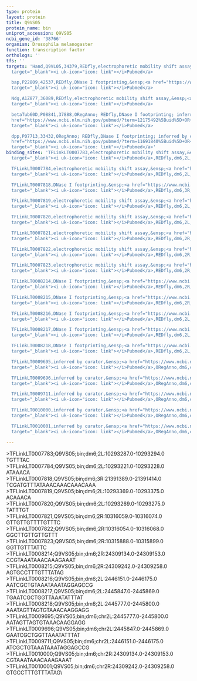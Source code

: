 ```yaml
---
type: protein
layout: protein
title: Q9VS05
protein_name: bin
uniprot_accession: Q9VS05
ncbi_gene_id: '38766'
organism: Drosophila melanogaster
function: transcription factor
orthologs: ''
tfs: ''
targets: 'Hand,Q9VL05,34379,REDfly,electrophoretic mobility shift assay,&ensp;<a href="https://www.ncbi.nlm.nih.gov/pubmed/?term=17511863%5Buid%5D+OR+20965965%5Buid%5D"
  target="_blank"><i uk-icon="icon: link"></i>Pubmed</a>

  bap,P22809,42537,REDfly,DNase I footprinting,&ensp;<a href="https://www.ncbi.nlm.nih.gov/pubmed/?term=15750188%5Buid%5D+OR+20965965%5Buid%5D"
  target="_blank"><i uk-icon="icon: link"></i>Pubmed</a>

  Ndg,A1Z877,36089,REDfly,electrophoretic mobility shift assay,&ensp;<a href="https://www.ncbi.nlm.nih.gov/pubmed/?term=22378636%5Buid%5D+OR+20965965%5Buid%5D"
  target="_blank"><i uk-icon="icon: link"></i>Pubmed</a>

  betaTub60D,P08841,37888,ORegAnno; REDfly,DNase I footprinting; inferred by curator,&ensp;<a
  href="https://www.ncbi.nlm.nih.gov/pubmed/?term=12175492%5Buid%5D+OR+26578589%5Buid%5D+OR+20965965%5Buid%5D"
  target="_blank"><i uk-icon="icon: link"></i>Pubmed</a>

  dpp,P07713,33432,ORegAnno; REDfly,DNase I footprinting; inferred by curator,&ensp;<a
  href="https://www.ncbi.nlm.nih.gov/pubmed/?term=11691840%5Buid%5D+OR+26578589%5Buid%5D+OR+20965965%5Buid%5D"
  target="_blank"><i uk-icon="icon: link"></i>Pubmed</a>'
binding_sites: 'TFLinkLT0007783,electrophoretic mobility shift assay,&ensp;<a href="https://www.ncbi.nlm.nih.gov/pubmed/?term=17511863%5Buid%5D"
  target="_blank"><i uk-icon="icon: link"></i>Pubmed</a>,REDfly,dm6,2L,10293287,10293294,-

  TFLinkLT0007784,electrophoretic mobility shift assay,&ensp;<a href="https://www.ncbi.nlm.nih.gov/pubmed/?term=17511863%5Buid%5D"
  target="_blank"><i uk-icon="icon: link"></i>Pubmed</a>,REDfly,dm6,2L,10293221,10293228,-

  TFLinkLT0007818,DNase I footprinting,&ensp;<a href="https://www.ncbi.nlm.nih.gov/pubmed/?term=15750188%5Buid%5D"
  target="_blank"><i uk-icon="icon: link"></i>Pubmed</a>,REDfly,dm6,3R,21391389,21391414,-

  TFLinkLT0007819,electrophoretic mobility shift assay,&ensp;<a href="https://www.ncbi.nlm.nih.gov/pubmed/?term=17511863%5Buid%5D"
  target="_blank"><i uk-icon="icon: link"></i>Pubmed</a>,REDfly,dm6,2L,10293369,10293375,-

  TFLinkLT0007820,electrophoretic mobility shift assay,&ensp;<a href="https://www.ncbi.nlm.nih.gov/pubmed/?term=17511863%5Buid%5D"
  target="_blank"><i uk-icon="icon: link"></i>Pubmed</a>,REDfly,dm6,2L,10293269,10293275,-

  TFLinkLT0007821,electrophoretic mobility shift assay,&ensp;<a href="https://www.ncbi.nlm.nih.gov/pubmed/?term=22378636%5Buid%5D"
  target="_blank"><i uk-icon="icon: link"></i>Pubmed</a>,REDfly,dm6,2R,10316059,10316074,-

  TFLinkLT0007822,electrophoretic mobility shift assay,&ensp;<a href="https://www.ncbi.nlm.nih.gov/pubmed/?term=22378636%5Buid%5D"
  target="_blank"><i uk-icon="icon: link"></i>Pubmed</a>,REDfly,dm6,2R,10316054,10316068,-

  TFLinkLT0007823,electrophoretic mobility shift assay,&ensp;<a href="https://www.ncbi.nlm.nih.gov/pubmed/?term=22378636%5Buid%5D"
  target="_blank"><i uk-icon="icon: link"></i>Pubmed</a>,REDfly,dm6,2R,10315888,10315899,-

  TFLinkLT0008214,DNase I footprinting,&ensp;<a href="https://www.ncbi.nlm.nih.gov/pubmed/?term=12175492%5Buid%5D"
  target="_blank"><i uk-icon="icon: link"></i>Pubmed</a>,REDfly,dm6,2R,24309134,24309153,-

  TFLinkLT0008215,DNase I footprinting,&ensp;<a href="https://www.ncbi.nlm.nih.gov/pubmed/?term=12175492%5Buid%5D"
  target="_blank"><i uk-icon="icon: link"></i>Pubmed</a>,REDfly,dm6,2R,24309242,24309258,-

  TFLinkLT0008216,DNase I footprinting,&ensp;<a href="https://www.ncbi.nlm.nih.gov/pubmed/?term=11691840%5Buid%5D"
  target="_blank"><i uk-icon="icon: link"></i>Pubmed</a>,REDfly,dm6,2L,2446151,2446175,-

  TFLinkLT0008217,DNase I footprinting,&ensp;<a href="https://www.ncbi.nlm.nih.gov/pubmed/?term=11691840%5Buid%5D"
  target="_blank"><i uk-icon="icon: link"></i>Pubmed</a>,REDfly,dm6,2L,2445847,2445869,-

  TFLinkLT0008218,DNase I footprinting,&ensp;<a href="https://www.ncbi.nlm.nih.gov/pubmed/?term=11691840%5Buid%5D"
  target="_blank"><i uk-icon="icon: link"></i>Pubmed</a>,REDfly,dm6,2L,2445777,2445800,-

  TFLinkLT0009695,inferred by curator,&ensp;<a href="https://www.ncbi.nlm.nih.gov/pubmed/?term=11691840%5Buid%5D"
  target="_blank"><i uk-icon="icon: link"></i>Pubmed</a>,ORegAnno,dm6,chr2L,2445777,2445800,+

  TFLinkLT0009696,inferred by curator,&ensp;<a href="https://www.ncbi.nlm.nih.gov/pubmed/?term=11691840%5Buid%5D"
  target="_blank"><i uk-icon="icon: link"></i>Pubmed</a>,ORegAnno,dm6,chr2L,2445847,2445869,+

  TFLinkLT0009711,inferred by curator,&ensp;<a href="https://www.ncbi.nlm.nih.gov/pubmed/?term=11691840%5Buid%5D"
  target="_blank"><i uk-icon="icon: link"></i>Pubmed</a>,ORegAnno,dm6,chr2L,2446151,2446175,+

  TFLinkLT0010000,inferred by curator,&ensp;<a href="https://www.ncbi.nlm.nih.gov/pubmed/?term=12175492%5Buid%5D"
  target="_blank"><i uk-icon="icon: link"></i>Pubmed</a>,ORegAnno,dm6,chr2R,24309134,24309153,+

  TFLinkLT0010001,inferred by curator,&ensp;<a href="https://www.ncbi.nlm.nih.gov/pubmed/?term=12175492%5Buid%5D"
  target="_blank"><i uk-icon="icon: link"></i>Pubmed</a>,ORegAnno,dm6,chr2R,24309242,24309258,+'

---
```

\>TFLinkLT0007783;Q9VS05;bin;dm6;2L:10293287.0-10293294.0\TGTTTAC\\>TFLinkLT0007784;Q9VS05;bin;dm6;2L:10293221.0-10293228.0\ATAAACA\\>TFLinkLT0007818;Q9VS05;bin;dm6;3R:21391389.0-21391414.0\TCGATGTTTATAAACAAACAAACAAA\\>TFLinkLT0007819;Q9VS05;bin;dm6;2L:10293369.0-10293375.0\ACAAACA\\>TFLinkLT0007820;Q9VS05;bin;dm6;2L:10293269.0-10293275.0\TATTTGT\\>TFLinkLT0007821;Q9VS05;bin;dm6;2R:10316059.0-10316074.0\GTTGTTGTTTTGTTTC\\>TFLinkLT0007822;Q9VS05;bin;dm6;2R:10316054.0-10316068.0\GGCTTGTTGTTGTTT\\>TFLinkLT0007823;Q9VS05;bin;dm6;2R:10315888.0-10315899.0\GGTTGTTTATTC\\>TFLinkLT0008214;Q9VS05;bin;dm6;2R:24309134.0-24309153.0\CCGTAAATAAACAAAGAAAT\\>TFLinkLT0008215;Q9VS05;bin;dm6;2R:24309242.0-24309258.0\AGTGCCTTTGTTTATAG\\>TFLinkLT0008216;Q9VS05;bin;dm6;2L:2446151.0-2446175.0\AATCGCTGTAAATAAATAGGAGCCG\\>TFLinkLT0008217;Q9VS05;bin;dm6;2L:2445847.0-2445869.0\TGAATCGCTGGTTAAATATTTAT\\>TFLinkLT0008218;Q9VS05;bin;dm6;2L:2445777.0-2445800.0\AAATAGTTAGTGTAAACAAGGAGG\\>TFLinkLT0009695;Q9VS05;bin;dm6;chr2L:2445777.0-2445800.0\AATAGTTAGTGTAAACAAGGAGG\\>TFLinkLT0009696;Q9VS05;bin;dm6;chr2L:2445847.0-2445869.0\GAATCGCTGGTTAAATATTTAT\\>TFLinkLT0009711;Q9VS05;bin;dm6;chr2L:2446151.0-2446175.0\ATCGCTGTAAATAAATAGGAGCCG\\>TFLinkLT0010000;Q9VS05;bin;dm6;chr2R:24309134.0-24309153.0\CGTAAATAAACAAAGAAAT\\>TFLinkLT0010001;Q9VS05;bin;dm6;chr2R:24309242.0-24309258.0\GTGCCTTTGTTTATAG\